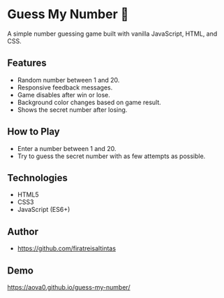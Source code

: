 # Guess My Number 🎯

A simple number guessing game built with vanilla JavaScript, HTML, and CSS.

## Features
- Random number between 1 and 20.
- Responsive feedback messages.
- Game disables after win or lose.
- Background color changes based on game result.
- Shows the secret number after losing.

## How to Play
- Enter a number between 1 and 20.
- Try to guess the secret number with as few attempts as possible.

## Technologies
- HTML5
- CSS3
- JavaScript (ES6+)

## Author
- https://github.com/firatreisaltintas
## Demo
https://aova0.github.io/guess-my-number/
